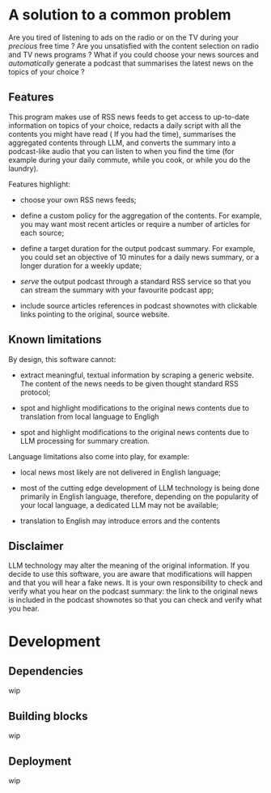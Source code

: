 # A solution to a common problem

Are you tired of listening to ads on the radio or on the TV during your *precious* free time ? Are you unsatisfied with the content selection on radio and TV news programs ? What if you could choose your news sources and *automatically* generate a podcast that summarises the latest news on the topics of your choice ?

## Features

This program makes use of RSS news feeds to get access to up-to-date information on  topics of your choice, redacts a daily script with all the contents you might have read ( If you had the time), summarises the aggregated contents through LLM,  and converts the summary into a podcast-like audio that you can listen to when you find the time (for example during your daily commute, while you cook, or while you do the laundry).

Features highlight:

+ choose your own RSS news feeds;

+ define a custom policy for the aggregation of the contents. For example, you may want most recent articles or require a number of articles for each source;

+ define a target duration for the output podcast summary. For example, you could set an objective of 10 minutes for a daily news summary, or a longer duration for a weekly update;

+ *serve* the output podcast through a standard RSS service so that you can stream the summary with your favourite podcast app;

+ include source articles references in podcast shownotes with clickable links pointing to the original, source website.

## Known limitations

By design, this software cannot:

* extract meaningful, textual information by scraping a generic website. The content of the news needs to be given thought standard RSS protocol;

* spot and highlight modifications to the original news contents due to translation from local language to Engligh

* spot and highlight modifications to the original news contents due to LLM processing for summary creation.



Language limitations also come into play, for example:

+ local news most likely are not delivered in English language;

+ most of the cutting edge development of LLM technology is being done primarily in English language, therefore, depending on the popularity of your local language, a dedicated LLM may not be available;

+ translation to English may introduce errors and the contents



## Disclaimer

LLM technology may alter the meaning of the original information. If you decide to use this software, you are aware that modifications will happen and that you will hear a fake news. It is your own responsibility to check and verify what you hear on the podcast summary: the link to the original news is included in the podcast shownotes so that you can check and verify what you hear.

# Development

## Dependencies

wip

## Building blocks

wip

## Deployment

wip